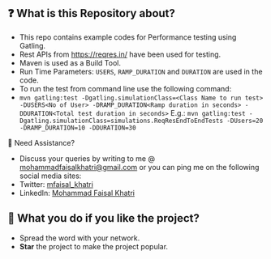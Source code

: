 ## :question: What is this Repository about?

- This repo contains example codes for Performance testing using Gatling.
- Rest APIs from https://reqres.in/ have been used for testing.
- Maven is used as a Build Tool.
- Run Time Parameters: `USERS`, `RAMP_DURATION` and `DURATION` are used in the code.
- To run the test from command line use the following command:
- `mvn gatling:test -Dgatling.simulationClass=<Class Name to run test> -DUSERS<No of User> -DRAMP_DURATION<Ramp duration in seconds> -DDURATION<Total test duration in seconds>`
E.g.: `mvn gatling:test -Dgatling.simulationClass=simulations.ReqResEndToEndTests -DUsers=20 -DRAMP_DURATION=10 -DDURATION=30`

🧬 Need Assistance?

- Discuss your queries by writing to me @ [mohammadfaisalkhatri@gmail.com][mail] or you can ping me on the following social media sites:
- Twitter: [mfaisal_khatri][twitter] 
- LinkedIn: [Mohammad Faisal Khatri][linkedin]


## :star2: What you do if you like the project?

- Spread the word with your network.
- **Star** the project to make the project popular.


[mail]: mohammadfaisalkhatri@gmail.com
[linkedin]: https://www.linkedin.com/in/faisalkhatri/
[twitter]: https://twitter.com/mfaisal_khatri
